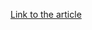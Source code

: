 [Link to the article](https://www.akamai.com/blog/security/2024/jun/akamai-doubles-down-on-api-security)
